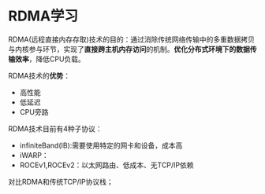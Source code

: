 # RDMA学习

RDMA(远程直接内存存取)技术的目的：通过消除传统网络传输中的多重数据拷贝与内核参与环节，实现了**直接跨主机内存访问**的机制。**优化分布式环境下的数据传输效率**，降低CPU负载。

RDMA技术的**优势**：

- 高性能
- 低延迟
- CPU旁路

RDMA技术目前有4种子协议：

- infiniteBand(IB):需要使用特定的网卡和设备，成本高
- iWARP：
- ROCEv1,ROCEv2：以太网路由、低成本、无TCP/IP依赖

对比RDMA和传统TCP/IP协议栈；
